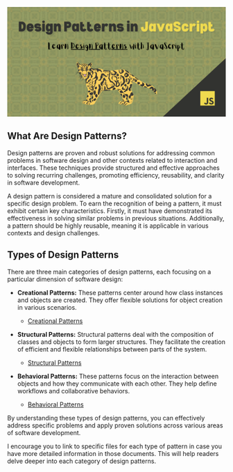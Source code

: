 ![header](/header-image.png)

## What Are Design Patterns?

Design patterns are proven and robust solutions for addressing common problems in software design and other contexts related to interaction and interfaces. These techniques provide structured and effective approaches to solving recurring challenges, promoting efficiency, reusability, and clarity in software development.

A design pattern is considered a mature and consolidated solution for a specific design problem. To earn the recognition of being a pattern, it must exhibit certain key characteristics. Firstly, it must have demonstrated its effectiveness in solving similar problems in previous situations. Additionally, a pattern should be highly reusable, meaning it is applicable in various contexts and design challenges.

## Types of Design Patterns

There are three main categories of design patterns, each focusing on a particular dimension of software design:

- **Creational Patterns:** These patterns center around how class instances and objects are created. They offer flexible solutions for object creation in various scenarios.

  - [Creational Patterns](/patterns/creational/creational.md)

- **Structural Patterns:** Structural patterns deal with the composition of classes and objects to form larger structures. They facilitate the creation of efficient and flexible relationships between parts of the system.

  - [Structural Patterns](/patterns/structural/structural.md)

- **Behavioral Patterns:** These patterns focus on the interaction between objects and how they communicate with each other. They help define workflows and collaborative behaviors.

  - [Behavioral Patterns](/patterns/behavioral/behavioral.md)

By understanding these types of design patterns, you can effectively address specific problems and apply proven solutions across various areas of software development.

I encourage you to link to specific files for each type of pattern in case you have more detailed information in those documents. This will help readers delve deeper into each category of design patterns.